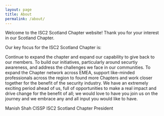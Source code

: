 ```yaml
---
layout: page
title: About
permalink: /about/
---
```


Welcome to the ISC2 Scotland Chapter website!
Thank you for your interest in our Scotland Chapter.

Our key focus for the ISC2 Scotland Chapter is:

Continue to expand the chapter and expand our capability to give back to our members.
To build our initiatives, particularly around securtiy awareness, and address the challenges we face in our communities.
To expand the Chapter network across EMEA, support like-minded professionals across the region to found more Chapters and work closer together for the benefit of the security industry.
We have an extremely exciting period ahead of us, full of opportunities to make a real impact and drive change for the benefit of all; we would love to have you join us on the journey and we embrace any and all input you would like to have.


Manish Shah CISSP
ISC2 Scotland Chapter President
